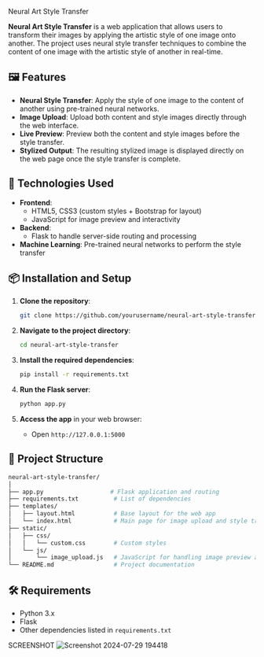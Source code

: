 

Neural Art Style Transfer

**Neural Art Style Transfer** is a web application that allows users to transform their images by applying the artistic style of one image onto another. The project uses neural style transfer techniques to combine the content of one image with the artistic style of another in real-time.

## 🖼️ Features
- **Neural Style Transfer**: Apply the style of one image to the content of another using pre-trained neural networks.
- **Image Upload**: Upload both content and style images directly through the web interface.
- **Live Preview**: Preview both the content and style images before the style transfer.
- **Stylized Output**: The resulting stylized image is displayed directly on the web page once the style transfer is complete.

## 🚀 Technologies Used
- **Frontend**: 
  - HTML5, CSS3 (custom styles + Bootstrap for layout)
  - JavaScript for image preview and interactivity
- **Backend**: 
  - Flask to handle server-side routing and processing
- **Machine Learning**: Pre-trained neural networks to perform the style transfer

## 📦 Installation and Setup

1. **Clone the repository**:
   ```bash
   git clone https://github.com/yourusername/neural-art-style-transfer.git
   ```

2. **Navigate to the project directory**:
   ```bash
   cd neural-art-style-transfer
   ```

3. **Install the required dependencies**:
   ```bash
   pip install -r requirements.txt
   ```

4. **Run the Flask server**:
   ```bash
   python app.py
   ```

5. **Access the app** in your web browser:
   - Open `http://127.0.0.1:5000`

## 📂 Project Structure
```bash
neural-art-style-transfer/
│
├── app.py                   # Flask application and routing
├── requirements.txt          # List of dependencies
├── templates/
│   ├── layout.html           # Base layout for the web app
│   └── index.html            # Main page for image upload and style transfer
├── static/
│   ├── css/
│   │   └── custom.css        # Custom styles
│   └── js/
│       └── image_upload.js   # JavaScript for handling image preview and submission
└── README.md                 # Project documentation
```
## 🛠️ Requirements
- Python 3.x
- Flask
- Other dependencies listed in `requirements.txt`

SCREENSHOT
![Screenshot 2024-07-29 194418](https://github.com/user-attachments/assets/ee2a5402-023e-40da-8bc8-2f48fc044420)



